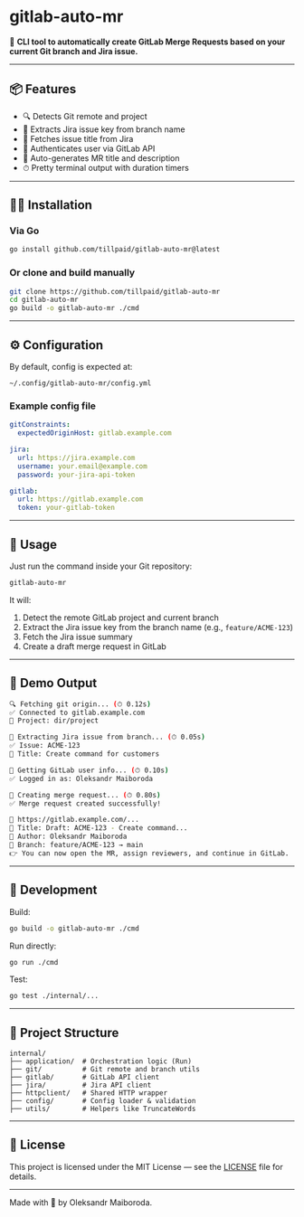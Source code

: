 

# gitlab-auto-mr

🚀 **CLI tool to automatically create GitLab Merge Requests based on your current Git branch and Jira issue.**

---

## 📦 Features

- 🔍 Detects Git remote and project
- 🔗 Extracts Jira issue key from branch name
- 📝 Fetches issue title from Jira
- 👤 Authenticates user via GitLab API
- 🧠 Auto-generates MR title and description
- ⏱ Pretty terminal output with duration timers

---

## 🧑‍💻 Installation

### Via Go

```bash
go install github.com/tillpaid/gitlab-auto-mr@latest
```

### Or clone and build manually

```bash
git clone https://github.com/tillpaid/gitlab-auto-mr
cd gitlab-auto-mr
go build -o gitlab-auto-mr ./cmd
```

---

## ⚙️ Configuration

By default, config is expected at:

```text
~/.config/gitlab-auto-mr/config.yml
```

### Example config file

```yaml
gitConstraints:
  expectedOriginHost: gitlab.example.com

jira:
  url: https://jira.example.com
  username: your.email@example.com
  password: your-jira-api-token

gitlab:
  url: https://gitlab.example.com
  token: your-gitlab-token
```

---

## 🚀 Usage

Just run the command inside your Git repository:

```bash
gitlab-auto-mr
```

It will:
1. Detect the remote GitLab project and current branch
2. Extract the Jira issue key from the branch name (e.g., `feature/ACME-123`)
3. Fetch the Jira issue summary
4. Create a draft merge request in GitLab

---

## 🧪 Demo Output

```bash
🔍 Fetching git origin... (⏱ 0.12s)
✅ Connected to gitlab.example.com
📁 Project: dir/project

🔗 Extracting Jira issue from branch... (⏱ 0.05s)
✅ Issue: ACME-123
📝 Title: Create command for customers

👤 Getting GitLab user info... (⏱ 0.10s)
✅ Logged in as: Oleksandr Maiboroda

🚀 Creating merge request... (⏱ 0.80s)
✅ Merge request created successfully!

🔗 https://gitlab.example.com/...
📌 Title: Draft: ACME-123 - Create command...
👤 Author: Oleksandr Maiboroda
🌿 Branch: feature/ACME-123 → main
👉 You can now open the MR, assign reviewers, and continue in GitLab.
```

---

## 🧰 Development

Build:

```bash
go build -o gitlab-auto-mr ./cmd
```

Run directly:

```bash
go run ./cmd
```

Test:

```bash
go test ./internal/...
```

---

## 🧩 Project Structure

```
internal/
├── application/  # Orchestration logic (Run)
├── git/          # Git remote and branch utils
├── gitlab/       # GitLab API client
├── jira/         # Jira API client
├── httpclient/   # Shared HTTP wrapper
├── config/       # Config loader & validation
├── utils/        # Helpers like TruncateWords
```

---

## 🪪 License

This project is licensed under the MIT License — see the [LICENSE](./LICENSE) file for details.

---

Made with 💙 by Oleksandr Maiboroda.
